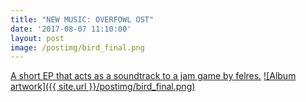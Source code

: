 ```yaml
---
title: "NEW MUSIC: OVERFOWL OST"
date: '2017-08-07 11:10:00'
layout: post
image: /postimg/bird_final.png
---
```

[A short EP that acts as a soundtrack to a jam game by felres.][thing-link]
[![Album artwork]({{ site.url }}/postimg/bird_final.png)][thing-link]

[thing-link]: https://alekfleischer.bandcamp.com/album/overfowl-ost

